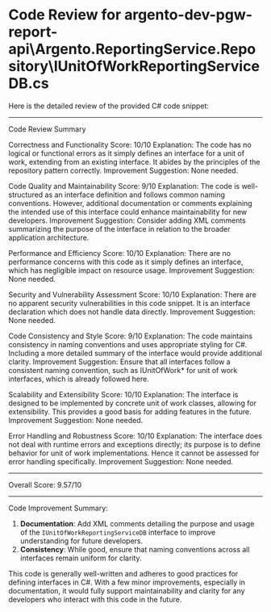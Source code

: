# Code Review for argento-dev-pgw-report-api\Argento.ReportingService.Repository\IUnitOfWorkReportingServiceDB.cs

Here is the detailed review of the provided C# code snippet:

________________________________________
Code Review Summary

Correctness and Functionality
Score: 10/10
Explanation: The code has no logical or functional errors as it simply defines an interface for a unit of work, extending from an existing interface. It abides by the principles of the repository pattern correctly.
Improvement Suggestion: None needed.

Code Quality and Maintainability
Score: 9/10
Explanation: The code is well-structured as an interface definition and follows common naming conventions. However, additional documentation or comments explaining the intended use of this interface could enhance maintainability for new developers.
Improvement Suggestion: Consider adding XML comments summarizing the purpose of the interface in relation to the broader application architecture.

Performance and Efficiency
Score: 10/10
Explanation: There are no performance concerns with this code as it simply defines an interface, which has negligible impact on resource usage.
Improvement Suggestion: None needed.

Security and Vulnerability Assessment
Score: 10/10
Explanation: There are no apparent security vulnerabilities in this code snippet. It is an interface declaration which does not handle data directly.
Improvement Suggestion: None needed.

Code Consistency and Style
Score: 9/10
Explanation: The code maintains consistency in naming conventions and uses appropriate styling for C#. Including a more detailed summary of the interface would provide additional clarity. 
Improvement Suggestion: Ensure that all interfaces follow a consistent naming convention, such as IUnitOfWork* for unit of work interfaces, which is already followed here.

Scalability and Extensibility
Score: 10/10
Explanation: The interface is designed to be implemented by concrete unit of work classes, allowing for extensibility. This provides a good basis for adding features in the future.
Improvement Suggestion: None needed.

Error Handling and Robustness
Score: 10/10
Explanation: The interface does not deal with runtime errors and exceptions directly; its purpose is to define behavior for unit of work implementations. Hence it cannot be assessed for error handling specifically.
Improvement Suggestion: None needed.

________________________________________
Overall Score: 9.57/10

________________________________________
Code Improvement Summary:
1. **Documentation**: Add XML comments detailing the purpose and usage of the `IUnitOfWorkReportingServiceDB` interface to improve understanding for future developers.
2. **Consistency**: While good, ensure that naming conventions across all interfaces remain uniform for clarity.

This code is generally well-written and adheres to good practices for defining interfaces in C#. With a few minor improvements, especially in documentation, it would fully support maintainability and clarity for any developers who interact with this code in the future.